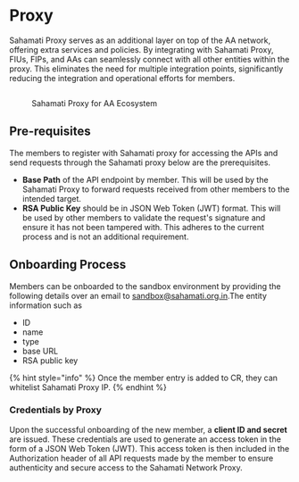 # Proxy

Sahamati Proxy serves as an additional layer on top of the AA network, offering extra services and policies. By integrating with Sahamati Proxy, FIUs, FIPs, and AAs can seamlessly connect with all other entities within the proxy. This eliminates the need for multiple integration points, significantly reducing the integration and operational efforts for members.

<figure><img src="https://lh7-us.googleusercontent.com/docsz/AD_4nXeQz7GJfuKiqY-t5c8uM-U71W5qlXEivTWjN8MnKCEuMNUbDZeL1X3rkKoq2GlW1PIKVDDaMvX94THlH67pzLqzJIUj1DCH78USsOQ_3jIWYct_R13dskmIvSPw1wjUG_6bbqHKsqlDsTkFwhrFj4L0fbI?key=-pgXoRMAdWw9sxqZ3vSv2A" alt=""><figcaption><p>Sahamati Proxy for AA Ecosystem</p></figcaption></figure>

## Pre-requisites

The members to register with Sahamati proxy for accessing the APIs and send requests through the Sahamati proxy below are the prerequisites.

* **Base Path** of the API endpoint by member. This will be used by the Sahamati Proxy to forward requests received from other members to the intended target.
* **RSA Public Key** should be in JSON Web Token (JWT) format. This will be used by other members to validate the request's signature and ensure it has not been tampered with. This adheres to the current process and is not an additional requirement.

## Onboarding Process

Members can be onboarded to the sandbox environment by providing the following details over an email to [sandbox@sahamati.org.in](mailto:sandbox@sahamati.org.in).The entity information such as

* ID
* name
* type
* base URL
* RSA public key

{% hint style="info" %}
Once the member entry is added to CR, they can whitelist Sahamati Proxy IP.
{% endhint %}

### Credentials by Proxy <a href="#credentials-by-proxy" id="credentials-by-proxy"></a>

Upon the successful onboarding of the new member, a **client ID and secret** are issued. These credentials are used to generate an access token in the form of a JSON Web Token (JWT). This access token is then included in the Authorization header of all API requests made by the member to ensure authenticity and secure access to the Sahamati Network Proxy.
